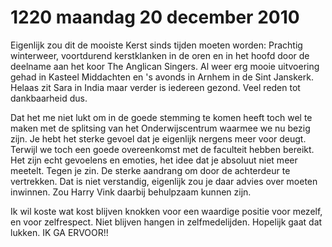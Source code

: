 # 1220 maandag 20 december 2010

Eigenlijk zou dit de mooiste Kerst sinds tijden moeten worden: Prachtig winterweer, voortdurend kerstklanken in de oren en in het hoofd door de deelname aan het koor The Anglican Singers. Al weer erg mooie uitvoering gehad in Kasteel Middachten en 's avonds in Arnhem in de Sint Janskerk. Helaas zit Sara in India maar verder is iedereen gezond. Veel reden tot dankbaarheid dus.
 
Dat het me niet lukt om in de goede stemming te komen heeft toch wel te maken met de splitsing van het Onderwijscentrum waarmee we nu bezig zijn. Je hebt het sterke gevoel dat je eigenlijk nergens meer voor deugt. Terwijl we toch een goede overeenkomst met de faculteit hebben bereikt. Het zijn echt gevoelens en emoties, het idee dat je absoluut niet meer meetelt. Tegen je zin. De sterke aandrang om door de achterdeur te vertrekken. Dat is niet verstandig, eigenlijk zou je daar advies over moeten inwinnen. Zou Harry Vink daarbij behulpzaam kunnen zijn.
 
Ik wil koste wat kost blijven knokken voor een waardige positie voor mezelf, en voor zelfrespect. Niet blijven hangen in zelfmedelijden. Hopelijk gaat dat lukken. IK GA ERVOOR!!